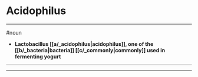 # Acidophilus
---
#noun
- **Lactobacillus [[a/_acidophilus|acidophilus]], one of the [[b/_bacteria|bacteria]] [[c/_commonly|commonly]] used in fermenting yogurt**
---
---
